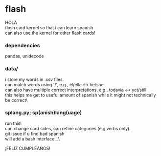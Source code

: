 # flash
HOLA\
flash card kernel so that i can learn spanish\
can also use the kernel for other flash cards!

### dependencies
pandas, unidecode

### data/
i store my words in .csv files.\
can match words using '/', e.g., él/ella <-> he/she\
can also have multiple correct interpretations, e.g., todavia <-> yet/still\
this helps me get to useful amount of spanish while it might not technically be correct\

### splang.py; sp(anish)lang(uage)

run this!\
can change card sides, can refine categories (e.g verbs only).\
git issue if u find bad spanish\
will add a bash interface...\

¡FELIZ CUMPLEAÑOS!

